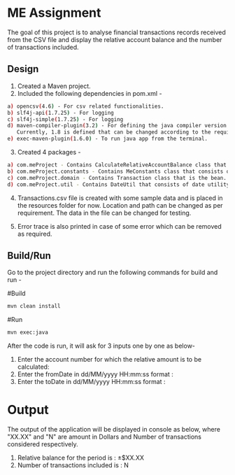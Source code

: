 # ME Assignment

The goal of this project is to analyse financial transactions records received from the CSV file and display the relative account balance and the number of transactions included.

## Design

1) Created a Maven project.
2) Included the following dependencies in pom.xml -
```sh 
a) opencsv(4.6) - For csv related functionalities.
b) slf4j-api(1.7.25) - For logging
c) slf4j-simple(1.7.25) - For logging
d) maven-compiler-plugin(3.2) - For defining the java compiler version. 
   Currently, 1.8 is defined that can be changed according to the requirement.
e) exec-maven-plugin(1.6.0) - To run java app from the terminal.
```
3) Created 4 packages - 
```sh 
a) com.meProject - Contains CalculateRelativeAccountBalance class that is the main class.
b) com.meProject.constants - Contains MeConstants class that consists of constant values.
c) com.meProject.domain - Contains Transaction class that is the bean.
d) com.meProject.util - Contains DateUtil that consists of date utility methods.
```
4) Transactions.csv file is created with some sample data and is placed in the resources folder for now. Location and path can be changed as per requirement. The data in the file can be changed for testing.

5) Error trace is also printed in case of some error which can be removed as required.

## Build/Run

Go to the project directory and run the following commands for build and run - 

#Build
```sh 
mvn clean install
```
#Run
```sh 
mvn exec:java
```
After the code is run, it will ask for 3 inputs one by one as below- 
1) Enter the account number for which the relative amount is to be calculated:
2) Enter the fromDate in dd/MM/yyyy HH:mm:ss format :
3) Enter the toDate in dd/MM/yyyy HH:mm:ss format :


# Output
The output of the application will be displayed in console as below, where "XX.XX" and "N" are amount in Dollars and Number of transactions considered respectively.

1. Relative balance for the period is : ±$XX.XX
2. Number of transactions included is : N



